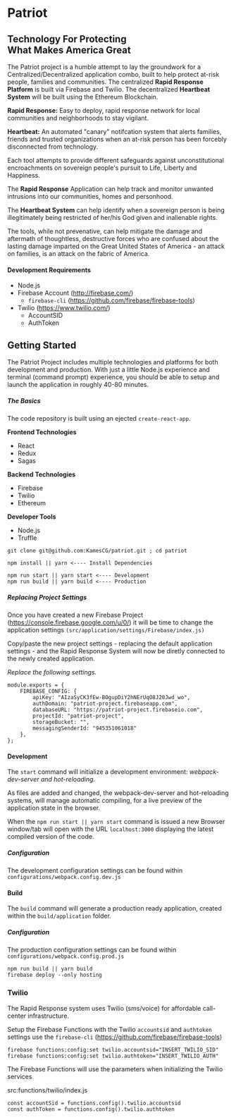 # Patriot
## Technology For Protecting<br/>What Makes America Great

The Patriot project is a humble attempt to lay the groundwork for a Centralized/Decentralized application combo, built to help protect at-risk people, families and communities. The centralized **Rapid Response Platform** is built via Firebase and Twilio. The decentralized **Heartbeat System** will be built using the Ethereum Blockchain.

**Rapid Response:** Easy to deploy, rapid response network for local communities and neighborhoods to stay vigilant.

**Heartbeat:** An automated "canary" notifcation system that alerts families, friends and trusted organizations when an at-risk person has been forcebly disconnected from technology.

Each tool attempts to provide different safeguards against unconstitutional encroachments on sovereign people's pursuit to Life, Liberty and Happiness.

The **Rapid Response** Application can help track and monitor unwanted intrusions into our communities, homes and personhood.

The **Heartbeat System** can help identify when a sovereign person is being illegitimately being restricted of her/his God given and inalienable rights.

The tools, while not prevenative, can help mitigate the damage and aftermath of thoughtless, destructive forces who are confused about the lasting damage imparted on the Great United States of America - an attack on families, is an attack on the fabric of America.

#### Development Requirements
- Node.js
- Firebase Account (http://firebase.com/)
  - ```firebase-cli``` (https://github.com/firebase/firebase-tools)
- Twilio (https://www.twilio.com/)
  - AccountSID
  - AuthToken

## Getting Started
The Patriot Project includes multiple technologies and platforms for both development and production. With just a little Node.js experience and terminal (command prompt) experience, you should be able to setup and launch the application in roughly 40-80 minutes.

##### The Basics
The code repository is built using an ejected ```create-react-app```.

**Frontend Technologies**
- React
- Redux
- Sagas

**Backend Technologies**
- Firebase
- Twilio
- Ethereum

**Developer Tools**
- Node.js
- Truffle

```
git clone git@github.com:KamesCG/patriot.git ; cd patriot

npm install || yarn <---- Install Dependencies

npm run start || yarn start <---- Development
npm run build || yarn build <---- Production

```

##### Replacing Project Settings
Once you have created a new Firebase Project (https://console.firebase.google.com/u/0/) it will be time to change the application settings ```(src/application/settings/Firebase/index.js)```

Copy/paste the new project settings - replacing the default application settings - and the Rapid Response System will now be diretly connected to the newly created application.

*Replace the following settings.*
```
module.exports = {
    FIREBASE_CONFIG: {
        apiKey: "AIzaSyCK3fEw-BOgupDiY2hNErUqO8J20Jwd_wo",
        authDomain: "patriot-project.firebaseapp.com",
        databaseURL: "https://patriot-project.firebaseio.com",
        projectId: "patriot-project",
        storageBucket: "",
        messagingSenderId: "945351061018"
    },
};
```

#### Development
The ```start``` command will initialize a development environment: *webpack-dev-server and hot-reloading.*

As files are added and changed, the webpack-dev-server and hot-reloading systems, will manage automatic compiling, for a live preview of the application state in the browser.

When the ``` npm run start || yarn start ``` command is issued a new Browser window/tab will open with the URL ```localhost:3000``` displaying the latest compiled version of the code.  


##### Configuration
The development configuration settings can be found within ```configurations/webpack.config.dev.js```

#### Build
The ```build``` command will generate a production ready application, created within the ```build/application``` folder.

##### Configuration
The production configuration settings can be found within ```configurations/webpack.config.prod.js```

```
npm run build || yarn build
firebase deploy --only hosting
```





### Twilio
The Rapid Response system uses Twilio (sms/voice) for affordable call-center infrastructure.



Setup the Firebase Functions with the Twilio ```accountsid``` and ```authtoken``` settings use the ```firebase-cli``` (https://github.com/firebase/firebase-tools)
```
firebase functions:config:set twilio.accountsid="INSERT_TWILIO_SID"
firebase functions:config:set twilio.authtoken="INSERT_TWILIO_AUTH"
```


The Firebase Functions will use the parameters when initializing the Twilio services

src:functions/twilio/index.js  
```
const accountSid = functions.config().twilio.accountsid
const authToken = functions.config().twilio.authtoken
```